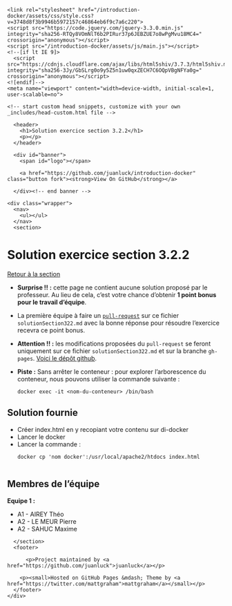 <!doctype html>
<html lang="en-US">
  <head>
    <meta charset="utf-8">
    <meta http-equiv="X-UA-Compatible" content="IE=edge">

<!-- Begin Jekyll SEO tag v2.8.0 -->
<title>Solution exercice section 3.2.2 | introduction-docker</title>
<meta name="generator" content="Jekyll v3.9.2" />
<meta property="og:title" content="Solution exercice section 3.2.2" />
<meta property="og:locale" content="en_US" />
<link rel="canonical" href="https://juanluck.github.io/introduction-docker/1base/solutionSection322.html" />
<meta property="og:url" content="https://juanluck.github.io/introduction-docker/1base/solutionSection322.html" />
<meta property="og:site_name" content="introduction-docker" />
<meta property="og:type" content="website" />
<meta name="twitter:card" content="summary" />
<meta property="twitter:title" content="Solution exercice section 3.2.2" />
<script type="application/ld+json">
{"@context":"https://schema.org","@type":"WebPage","headline":"Solution exercice section 3.2.2","url":"https://juanluck.github.io/introduction-docker/1base/solutionSection322.html"}</script>
<!-- End Jekyll SEO tag -->

    <link rel="stylesheet" href="/introduction-docker/assets/css/style.css?v=3748d8f3b9946b5972157c46864eb6f9c7a6c220">
    <script src="https://code.jquery.com/jquery-3.3.0.min.js" integrity="sha256-RTQy8VOmNlT6b2PIRur37p6JEBZUE7o8wPgMvu18MC4=" crossorigin="anonymous"></script>
    <script src="/introduction-docker/assets/js/main.js"></script>
    <!--[if lt IE 9]>
      <script src="https://cdnjs.cloudflare.com/ajax/libs/html5shiv/3.7.3/html5shiv.min.js" integrity="sha256-3Jy/GbSLrg0o9y5Z5n1uw0qxZECH7C6OQpVBgNFYa0g=" crossorigin="anonymous"></script>
    <![endif]-->
    <meta name="viewport" content="width=device-width, initial-scale=1, user-scalable=no">

    <!-- start custom head snippets, customize with your own _includes/head-custom.html file -->

<!-- Setup Google Analytics -->



<!-- You can set your favicon here -->
<!-- link rel="shortcut icon" type="image/x-icon" href="/introduction-docker/favicon.ico" -->

<!-- end custom head snippets -->

  </head>
  <body>

      <header>
        <h1>Solution exercice section 3.2.2</h1>
        <p></p>
      </header>

      <div id="banner">
        <span id="logo"></span>

        <a href="https://github.com/juanluck/introduction-docker" class="button fork"><strong>View On GitHub</strong></a>
        
      </div><!-- end banner -->

    <div class="wrapper">
      <nav>
        <ul></ul>
      </nav>
      <section>
        
<h1 id="solution-exercice-section-322">Solution exercice section 3.2.2</h1>
<p><a href="/introduction-docker/1base/index.html#section322">Retour à la section</a></p>

<ul>
  <li>
    <p><strong>Surprise !! :</strong> cette page ne contient aucune solution proposé par le professeur. Au lieu de cela, c’est votre chance d’obtenir <strong>1 point bonus pour le travail d’équipe</strong>.</p>
  </li>
  <li>
    <p>La première équipe à faire un <a href="https://juanluck.github.io/Introduction-GIT/tp4/#pullrequest"><code class="language-plaintext highlighter-rouge">pull-request</code></a> sur ce fichier <code class="language-plaintext highlighter-rouge">solutionSection322.md</code> avec la bonne réponse pour résoudre l’exercice recevra ce point bonus.</p>
  </li>
  <li>
    <p><strong>Attention !! :</strong> les modifications proposées du <code class="language-plaintext highlighter-rouge">pull-request</code> se feront uniquement sur ce fichier <code class="language-plaintext highlighter-rouge">solutionSection322.md</code> et sur la branche <code class="language-plaintext highlighter-rouge">gh-pages</code>. <a href="https://github.com/juanluck/introduction-docker">Voici le dépôt github</a>.</p>
  </li>
  <li>
    <p><strong>Piste :</strong>
Sans arrêter le conteneur : pour explorer l’arborescence du conteneur, nous pouvons utiliser la commande suivante :</p>
    <div class="language-plaintext highlighter-rouge"><div class="highlight"><pre class="highlight"><code>docker exec -it &lt;nom-du-conteneur&gt; /bin/bash
</code></pre></div>    </div>
  </li>
</ul>

<h2 id="solution-fournie-par-votre-équipe">Solution fournie</h2>

<ul>
  <li>Créer index.html en y recopiant votre contenu sur di-docker</li>
  <li>Lancer le docker</li>
  <li>Lancer la commande : </li>
  <div class="language-plaintext highlighter-rouge"><div class="highlight"><pre class="highlight"><code>docker cp 'nom docker':/usr/local/apache2/htdocs index.html
  </code></pre></div></div>
</ul>

<h2 id="membres-de-léquipe">Membres de l’équipe</h2>
<p><strong>Equipe 1 :</strong></p>

<ul>
  <li>A1 - AIREY Théo</li>
  <li>A2 - LE MEUR Pierre</li>
  <li>A2 - SAHUC Maxime</li>
</ul>



      </section>
      <footer>
        
          <p>Project maintained by <a href="https://github.com/juanluck">juanluck</a></p>
        
        <p><small>Hosted on GitHub Pages &mdash; Theme by <a href="https://twitter.com/mattgraham">mattgraham</a></small></p>
      </footer>
    </div>
  </body>
</html>

